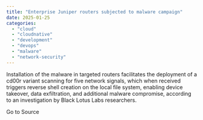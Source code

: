 ```yaml
---
title: "Enterprise Juniper routers subjected to malware campaign"
date: 2025-01-25
categories: 
  - "cloud"
  - "cloudnative"
  - "development"
  - "devops"
  - "malware"
  - "network-security"
---
```


Installation of the malware in targeted routers facilitates the deployment of a cd00r variant scanning for five network signals, which when received triggers reverse shell creation on the local file system, enabling device takeover, data exfiltration, and additional malware compromise, according to an investigation by Black Lotus Labs researchers.

Go to Source
